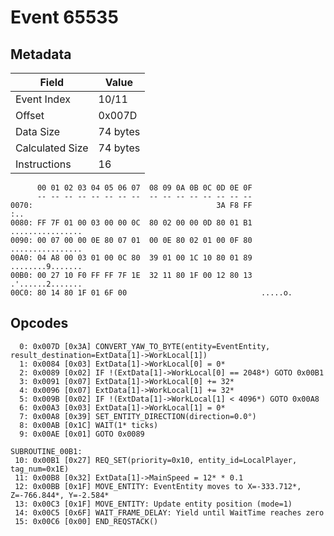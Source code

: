 # Event 65535

## Metadata

| Field           | Value    |
|-----------------|----------|
| Event Index     | 10/11    |
| Offset          | 0x007D   |
| Data Size       | 74 bytes |
| Calculated Size | 74 bytes |
| Instructions    | 16       |

```
      00 01 02 03 04 05 06 07  08 09 0A 0B 0C 0D 0E 0F
      -- -- -- -- -- -- -- --  -- -- -- -- -- -- -- --
0070:                                         3A F8 FF               :..
0080: FF 7F 01 00 03 00 00 0C  80 02 00 00 0D 80 01 B1  ................
0090: 00 07 00 00 0E 80 07 01  00 0E 80 02 01 00 0F 80  ................
00A0: 04 A8 00 03 01 00 0C 80  39 01 00 1C 10 80 01 89  ........9.......
00B0: 00 27 10 F0 FF FF 7F 1E  32 11 80 1F 00 12 80 13  .'......2.......
00C0: 80 14 80 1F 01 6F 00                              .....o.         
```

## Opcodes

```
  0: 0x007D [0x3A] CONVERT_YAW_TO_BYTE(entity=EventEntity, result_destination=ExtData[1]->WorkLocal[1])
  1: 0x0084 [0x03] ExtData[1]->WorkLocal[0] = 0*
  2: 0x0089 [0x02] IF !(ExtData[1]->WorkLocal[0] == 2048*) GOTO 0x00B1
  3: 0x0091 [0x07] ExtData[1]->WorkLocal[0] += 32*
  4: 0x0096 [0x07] ExtData[1]->WorkLocal[1] += 32*
  5: 0x009B [0x02] IF !(ExtData[1]->WorkLocal[1] < 4096*) GOTO 0x00A8
  6: 0x00A3 [0x03] ExtData[1]->WorkLocal[1] = 0*
  7: 0x00A8 [0x39] SET_ENTITY_DIRECTION(direction=0.0°)
  8: 0x00AB [0x1C] WAIT(1* ticks)
  9: 0x00AE [0x01] GOTO 0x0089

SUBROUTINE_00B1:
 10: 0x00B1 [0x27] REQ_SET(priority=0x10, entity_id=LocalPlayer, tag_num=0x1E)
 11: 0x00B8 [0x32] ExtData[1]->MainSpeed = 12* * 0.1
 12: 0x00BB [0x1F] MOVE_ENTITY: EventEntity moves to X=-333.712*, Z=-766.844*, Y=-2.584*
 13: 0x00C3 [0x1F] MOVE_ENTITY: Update entity position (mode=1)
 14: 0x00C5 [0x6F] WAIT_FRAME_DELAY: Yield until WaitTime reaches zero
 15: 0x00C6 [0x00] END_REQSTACK()
```
